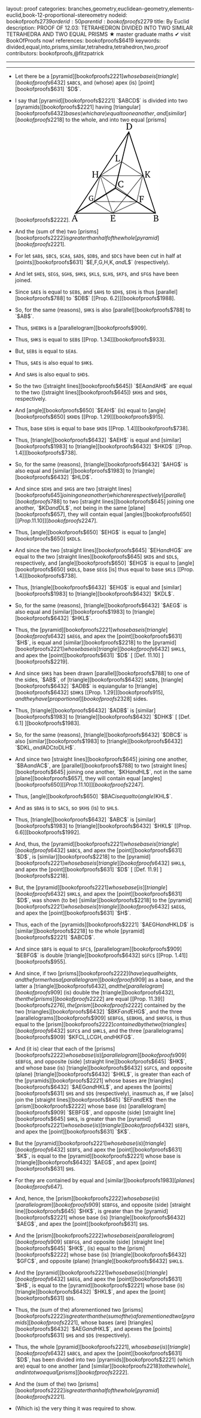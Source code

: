 layout: proof
categories: branches,geometry,euclidean-geometry,elements-euclid,book-12-proportional-stereometry
nodeid: bookofproofs$2739
orderid: 50
parentid: bookofproofs$2279
title: By Euclid
description: PROOF OF 12.03: TETRAHEDRON DIVIDED INTO TWO SIMILAR TETRAHEDRA AND TWO EQUAL PRISMS &#9733; master graduate maths &#10004; visit BookOfProofs now!
references: bookofproofs$6419
keywords: divided,equal,into,prisms,similar,tetrahedra,tetrahedron,two,proof
contributors: bookofproofs,@fitzpatrick

---


---



* Let there be a [pyramid][bookofproofs$2221] whose base is [triangle][bookofproofs$6432] `$ABC$`, and (whose) apex (is) [point][bookofproofs$631] `$D$`.
* I say that [pyramid][bookofproofs$2221] `$ABCD$` is divided into two [pyramids][bookofproofs$2221] having [triangular][bookofproofs$6432] bases (which are) equal to one another, and [similar][bookofproofs$2218] to the whole, and into two equal [prisms][bookofproofs$2222].
![fig03e](https://github.com/bookofproofs/bookofproofs.github.io/blob/main/_sources/_assets/images/euclid/Book12/fig03e.png?raw=true)

* And the (sum of the) two [prisms][bookofproofs$2222] is greater than half of the whole [pyramid][bookofproofs$2221].
* For let `$AB$`, `$BC$`, `$CA$`, `$AD$`, `$DB$`, and `$DC$` have been cut in half at [points][bookofproofs$631] `$E$`, `$F$`, `$G$`, `$H$`, `$K$`, and `$L$` (respectively).
* And let `$HE$`, `$EG$`, `$GH$`, `$HK$`, `$KL$`, `$LH$`, `$KF$`, and `$FG$` have been joined.
* Since `$AE$` is equal to `$EB$`, and `$AH$` to `$DH$`, `$EH$` is thus [parallel][bookofproofs$788] to `$DB$` [[Prop. 6.2]][bookofproofs$1988].
* So, for the same (reasons), `$HK$` is also [parallel][bookofproofs$788] to `$AB$`.
* Thus, `$HEBK$` is a [parallelogram][bookofproofs$909].
* Thus, `$HK$` is equal to `$EB$` [[Prop. 1.34]][bookofproofs$933].
* But, `$EB$` is equal to `$EA$`.
* Thus, `$AE$` is also equal to `$HK$`.
* And `$AH$` is also equal to `$HD$`.
* So the two ([straight lines][bookofproofs$645]) `$EA$` and `$AH$` are equal to the two ([straight lines][bookofproofs$645]) `$KH$` and `$HD$`, respectively.
* And [angle][bookofproofs$650] `$EAH$` (is) equal to [angle][bookofproofs$650] `$KHD$` [[Prop. 1.29]][bookofproofs$915].
* Thus, base `$EH$` is equal to base `$KD$` [[Prop. 1.4]][bookofproofs$738].
* Thus, [triangle][bookofproofs$6432] `$AEH$` is equal and [similar][bookofproofs$1983] to [triangle][bookofproofs$6432] `$HKD$` [[Prop. 1.4]][bookofproofs$738].
* So, for the same (reasons), [triangle][bookofproofs$6432] `$AHG$` is also equal and [similar][bookofproofs$1983] to [triangle][bookofproofs$6432] `$HLD$`.
* And since `$EH$` and `$HG$` are two [straight lines][bookofproofs$645] joining one another (which are respectively) [parallel][bookofproofs$788] to two [straight lines][bookofproofs$645] joining one another, `$KD$` and `$DL$`, not being in the same [plane][bookofproofs$657], they will contain equal [angles][bookofproofs$650] [[Prop. 11.10]][bookofproofs$2247].
* Thus, [angle][bookofproofs$650] `$EHG$` is equal to [angle][bookofproofs$650] `$KDL$`.
* And since the two [straight lines][bookofproofs$645] `$EH$` and `$HG$` are equal to the two [straight lines][bookofproofs$645] `$KD$` and `$DL$`, respectively, and [angle][bookofproofs$650] `$EHG$` is equal to [angle][bookofproofs$650] `$KDL$`, base `$EG$` [is] thus equal to base `$KL$` [[Prop. 1.4]][bookofproofs$738].
* Thus, [triangle][bookofproofs$6432] `$EHG$` is equal and [similar][bookofproofs$1983] to [triangle][bookofproofs$6432] `$KDL$`.
* So, for the same (reasons), [triangle][bookofproofs$6432] `$AEG$` is also equal and [similar][bookofproofs$1983] to [triangle][bookofproofs$6432] `$HKL$`.
* Thus, the [pyramid][bookofproofs$2221] whose base is [triangle][bookofproofs$6432] `$AEG$`, and apex the [point][bookofproofs$631] `$H$`, is equal and [similar][bookofproofs$2218] to the [pyramid][bookofproofs$2221] whose base is [triangle][bookofproofs$6432] `$HKL$`, and apex the [point][bookofproofs$631] `$D$` [ [Def. 11.10] ][bookofproofs$2219].
* And since `$HK$` has been drawn [parallel][bookofproofs$788] to one of the sides, `$AB$`, of [triangle][bookofproofs$6432] `$ADB$`, [triangle][bookofproofs$6432] `$ADB$` is equiangular to [triangle][bookofproofs$6432] `$DHK$` [[Prop. 1.29]][bookofproofs$915], and they have [proportional][bookofproofs$2328] sides.
* Thus, [triangle][bookofproofs$6432] `$ADB$` is [similar][bookofproofs$1983] to [triangle][bookofproofs$6432] `$DHK$` [ [Def. 6.1] ][bookofproofs$1983].
* So, for the same (reasons), [triangle][bookofproofs$6432] `$DBC$` is also [similar][bookofproofs$1983] to [triangle][bookofproofs$6432] `$DKL$`, and `$ADC$` to `$DLH$`.
* And since two [straight lines][bookofproofs$645] joining one another, `$BA$` and `$AC$`, are [parallel][bookofproofs$788] to two [straight lines][bookofproofs$645] joining one another, `$KH$` and `$HL$`, not in the same [plane][bookofproofs$657], they will contain equal [angles][bookofproofs$650] [[Prop. 11.10]][bookofproofs$2247].
* Thus, [angle][bookofproofs$650] `$BAC$` is equal to (angle) `$KHL$`.
* And as `$BA$` is to `$AC$`, so `$KH$` (is) to `$HL$`.
* Thus, [triangle][bookofproofs$6432] `$ABC$` is [similar][bookofproofs$1983] to [triangle][bookofproofs$6432] `$HKL$` [[Prop. 6.6]][bookofproofs$1992].
* And, thus, the [pyramid][bookofproofs$2221] whose base is [triangle][bookofproofs$6432] `$ABC$`, and apex the [point][bookofproofs$631] `$D$`, is [similar][bookofproofs$2218] to the [pyramid][bookofproofs$2221] whose base is [triangle][bookofproofs$6432] `$HKL$`, and apex the [point][bookofproofs$631] `$D$` [ [Def. 11.9] ][bookofproofs$2218].
* But, the [pyramid][bookofproofs$2221] whose base [is] [triangle][bookofproofs$6432] `$HKL$`, and apex the [point][bookofproofs$631] `$D$`, was shown (to be) [similar][bookofproofs$2218] to the [pyramid][bookofproofs$2221] whose base is [triangle][bookofproofs$6432] `$AEG$`, and apex the [point][bookofproofs$631] `$H$`.
* Thus, each of the [pyramids][bookofproofs$2221] `$AEGH$` and `$HKLD$` is [similar][bookofproofs$2218] to the whole [pyramid][bookofproofs$2221] `$ABCD$`.
* And since `$BF$` is equal to `$FC$`, [parallelogram][bookofproofs$909] `$EBFG$` is double [triangle][bookofproofs$6432] `$GFC$` [[Prop. 1.41]][bookofproofs$955].
* And since, if two [prisms][bookofproofs$2222] (have) equal heights, and the former has a [parallelogram][bookofproofs$909] as a base, and the latter a [triangle][bookofproofs$6432], and the [parallelogram][bookofproofs$909] (is) double the [triangle][bookofproofs$6432], then the [prisms][bookofproofs$2222] are equal [[Prop. 11.39]][bookofproofs$2276], the [prism][bookofproofs$2222] contained by the two [triangles][bookofproofs$6432] `$BKF$` and `$EHG$`, and the three [parallelograms][bookofproofs$909] `$EBFG$`, `$EBKH$`, and `$HKFG$`, is thus equal to the [prism][bookofproofs$2222] contained by the two [triangles][bookofproofs$6432] `$GFC$` and `$HKL$`, and the three [parallelograms][bookofproofs$909] `$KFCL$`, `$LCGH$`, and `$HKFG$`.
* And (it is) clear that each of the [prisms][bookofproofs$2222] whose base (is) [parallelogram][bookofproofs$909] `$EBFG$`, and opposite (side) [straight line][bookofproofs$645] `$HK$`, and whose base (is) [triangle][bookofproofs$6432] `$GFC$`, and opposite (plane) [triangle][bookofproofs$6432] `$HKL$`, is greater than each of the [pyramids][bookofproofs$2221] whose bases are [triangles][bookofproofs$6432] `$AEG$` and `$HKL$`, and apexes the [points][bookofproofs$631] `$H$` and `$D$` (respectively), inasmuch as, if we [also] join the [straight lines][bookofproofs$645] `$EF$` and `$EK$` then the [prism][bookofproofs$2222] whose base (is) [parallelogram][bookofproofs$909] `$EBFG$`, and opposite (side) [straight line][bookofproofs$645] `$HK$`, is greater than the [pyramid][bookofproofs$2221] whose base (is) [triangle][bookofproofs$6432] `$EBF$`, and apex the [point][bookofproofs$631] `$K$`.
* But the [pyramid][bookofproofs$2221] whose base (is) [triangle][bookofproofs$6432] `$EBF$`, and apex the [point][bookofproofs$631] `$K$`, is equal to the [pyramid][bookofproofs$2221] whose base is [triangle][bookofproofs$6432] `$AEG$`, and apex [point][bookofproofs$631] `$H$`.
* For they are contained by equal and [similar][bookofproofs$1983] [planes][bookofproofs$647].
* And, hence, the [prism][bookofproofs$2222] whose base (is) [parallelogram][bookofproofs$909] `$EBFG$`, and opposite (side) [straight line][bookofproofs$645] `$HK$`, is greater than the [pyramid][bookofproofs$2221] whose base (is) [triangle][bookofproofs$6432] `$AEG$`, and apex the [point][bookofproofs$631] `$H$`.
* And the [prism][bookofproofs$2222] whose base is [parallelogram][bookofproofs$909] `$EBFG$`, and opposite (side) [straight line][bookofproofs$645] `$HK$`, (is) equal to the [prism][bookofproofs$2222] whose base (is) [triangle][bookofproofs$6432] `$GFC$`, and opposite (plane) [triangle][bookofproofs$6432] `$HKL$`.
* And the [pyramid][bookofproofs$2221] whose base (is) [triangle][bookofproofs$6432] `$AEG$`, and apex the [point][bookofproofs$631] `$H$`, is equal to the [pyramid][bookofproofs$2221] whose base (is) [triangle][bookofproofs$6432] `$HKL$`, and apex the [point][bookofproofs$631] `$D$`.
* Thus, the (sum of the) aforementioned two [prisms][bookofproofs$2222] is greater than the (sum of the) aforementioned two [pyramids][bookofproofs$2221], whose bases (are) [triangles][bookofproofs$6432] `$AEG$` and `$HKL$`, and apexes the [points][bookofproofs$631] `$H$` and `$D$` (respectively).
* Thus, the whole [pyramid][bookofproofs$2221], whose base (is) [triangle][bookofproofs$6432] `$ABC$`, and apex the [point][bookofproofs$631] `$D$`, has been divided into two [pyramids][bookofproofs$2221] (which are) equal to one another [and [similar][bookofproofs$2218] to the whole], and into two equal [prisms][bookofproofs$2222].
* And the (sum of the) two [prisms][bookofproofs$2222] is greater than half of the whole [pyramid][bookofproofs$2221].
* (Which is) the very thing it was required to show.
